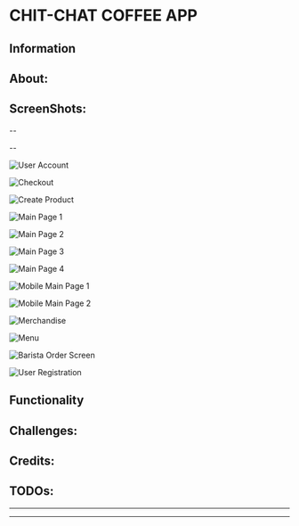 # CHIT-CHAT COFFEE APP

## Information






## About: 

## ScreenShots: ##

  
--

 

--
 


![User Account](Documentation/screenShots/account.PNG)

![Checkout](Documentation/screenShots/checkout.PNG)

![Create Product](Documentation/screenShots/createProduct.PNG)

![Main Page 1](Documentation/screenShots/mainLarge1.PNG)

![Main Page 2](Documentation/screenShots/mainLarge2.PNG)

![Main Page 3](Documentation/screenShots/mainLarge3.PNG)

![Main Page 4](Documentation/screenShots/mainLarge4.PNG)

![Mobile Main Page 1](Documentation/screenShots/mainSmall1.PNG)

![Mobile Main Page 2](Documentation/screenShots/mainSmall2.PNG)

![Merchandise](Documentation/screenShots/merch.PNG)

![Menu](Documentation/screenShots/order.PNG)

![Barista Order Screen](Documentation/screenShots/orderAdmin.PNG)

![User Registration](Documentation/screenShots/register.PNG)









## Functionality ##






## Challenges: ##



## Credits: ## 



## TODOs: ##



  
  
  ---
  ---
